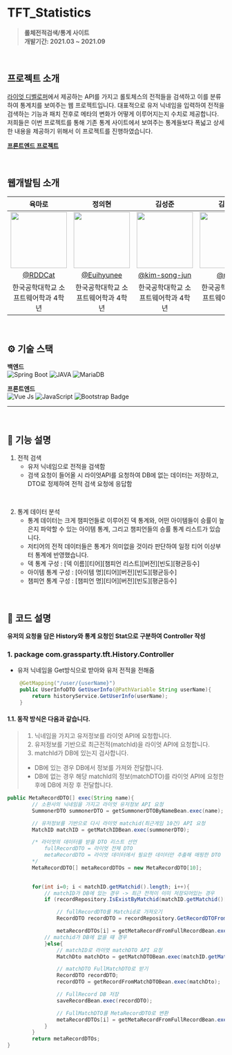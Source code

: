 # TFT_Statistics
> **롤체전적검색/통계 사이트** <br/> **개발기간: 2021.03 ~ 2021.09** <br/> 
<br/>

## 프로젝트 소개 

[라이엇 디벨로퍼](https://developer.riotgames.com/)에서 제공하는 API를 가지고 롤토체스의 전적들을 검색하고 이를 분류하여 통계치를 보여주는 웹 프로젝트입니다. 대표적으로 유저 닉네임을 입력하여 전적을 검색하는 기능과 패치 전후로 메타의 변화가 어떻게 이루어지는지 수치로 제공합니다. 저희들은 이번 프로젝트를 통해 기존 통계 사이트에서 보여주는 통계들보다 폭넓고 상세한 내용을 제공하기 위해서 이 프로젝트를 진행하였습니다.


**[프론트엔드 프로젝트](https://github.com/nulzi/MaroMaro)** 

<br/>

## 웹개발팀 소개 

|육마로|정의현|김성준|김태영|
|:---:|:---:|:---:|:---:|
|<img width="130px" src="https://avatars.githubusercontent.com/u/55569476?v=4"/>|<img width="130px" src="https://avatars.githubusercontent.com/u/98465697?v=4"/>|<img width="130px" src="https://avatars.githubusercontent.com/u/90247223?v=4"/>|<img width="130px" src="https://avatars.githubusercontent.com/u/74344132?v=4"/>|
|[@RDDCat](https://github.com/RDDcat)|[@Euihyunee](https://github.com/Euihyunee)|[@kim-song-jun](https://github.com/kim-song-jun)|[@nulzi](https://github.com/nulzi)|
|한국공학대학교 소프트웨어학과 4학년|한국공학대학교 소프트웨어학과 4학년|한국공학대학교 소프트웨어학과 4학년|한국공학대학교 소프트웨어학과 4학년|
<br/>


## ⚙️ 기술 스택

**백엔드**  
![Spring Boot](https://camo.githubusercontent.com/bc562412c99f666d8c2f62485201afe06dec01a60e4a2879a350197dcfb7acc5/68747470733a2f2f696d672e736869656c64732e696f2f62616467652f737072696e672d3644423333463f7374796c653d666f722d7468652d6261646765266c6f676f3d737072696e67266c6f676f436f6c6f723d7768697465) ![JAVA](https://camo.githubusercontent.com/a0f9c9f1295e65f8c081e5e6073840e309726163c310542f8c0acb5aa60ba5ad/68747470733a2f2f696d672e736869656c64732e696f2f62616467652f4a4156412d3030373339363f7374796c653d666f722d7468652d6261646765266c6f676f3d6a617661266c6f676f436f6c6f723d7768697465) ![MariaDB](https://camo.githubusercontent.com/876c5ee70891ede4dbc02eda4cfb28ad64f5c12bcb86c1110bbb7026e66c5a4e/68747470733a2f2f696d672e736869656c64732e696f2f62616467652f6d6172696144422d3030333534353f7374796c653d666f722d7468652d6261646765266c6f676f3d6d617269614442266c6f676f436f6c6f723d7768697465)

**프론트엔드**  
![Vue Js](https://camo.githubusercontent.com/93d5f331c22892dda02fa83b38023151c176f47cc2afc7033b55012172b2aeb1/68747470733a2f2f696d672e736869656c64732e696f2f62616467652f5675652e6a732d3446433038443f6c6f676f3d767565646f746a73266c6f676f436f6c6f723d666666267374796c653d666c6174) ![JavaScript](https://camo.githubusercontent.com/735bae248e07b7c9283e5e4e482c9992e3b4651312bdfbde23d0b13515220f1c/68747470733a2f2f696d672e736869656c64732e696f2f62616467652f4a6176615363726970742d4637444631453f6c6f676f3d6a617661736372697074266c6f676f436f6c6f723d303030267374796c653d666c6174) ![Bootstrap Badge](https://img.shields.io/badge/Bootstrap-7952B3?logo=bootstrap&logoColor=fff&style=flat-square)

---
<br/>

## 📱 기능 설명 

1. 전적 검색
    - 유저 닉네임으로 전적을 검색함
    - 검색 요청이 들어올 시 라이엇API를 요청하여 DB에 없는 데이터는 저장하고,  
    DTO로 정제하여 전적 검색 요청에 응답함 

<br/>

2. 통계 데이터 분석 
    - 통계 데이터는 크게 챔피언들로 이루어진 덱 통계와, 어떤 아이템들이 승률이 높은지 파악할 수 있는 아이템 통계, 그리고 챔피언들의 승률 통계 리스트가 있습니다. 
    - 저티어의 전적 데이터들은 통계가 의미없을 것이라 판단하여 일정 티어 이상부터 통계에 반영했습니다.
    - 덱 통계 구성 : [덱 이름][티어][챔피언 리스트][버전][빈도][평균등수]
    - 아이템 통계 구성 : [아이템 명][티어][버전][빈도][평균등수]
    - 챔피언 통계 구성 : [챔피언 명][티어][버전][빈도][평균등수]

<br/>

## 🔐 코드 설명 

**유저의 요청을 담은 History와 통계 요청인 Stat으로 구분하여 Controller 작성**
<br/>

### 1. package com.grassparty.tft.History.Controller

- 유저 닉네임을 Get방식으로 받아와 유저 전적을 전해줌

```java
    @GetMapping("/user/{userName}")
    public UserInfoDTO GetUserInfo(@PathVariable String userName){
        return historyService.GetUserInfo(userName);
    }
```  


#### 1.1. 동작 방식은 다음과 같습니다. 

> 1. 닉네임을 가지고 유저정보를 라이엇 API에 요청합니다. 
> 2. 유저정보를 기반으로 최근전적(matchId)을 라이엇 API에 요청합니다. 
> 3. matchId가 DB에 있는지 검사합니다. 
>   - DB에 있는 경우 DB에서 정보를 가져와 전달합니다. 
>   - DB에 없는 경우 해당 matchId의 정보(matchDTO)를 라이엇 API에 요청한 후에 DB에 저장 후 전달합니다.  



```java 
public MetaRecordDTO[] exec(String name){
        // 소환사의 닉네임을 가지고 라이엇 유저정보 API 요청 
        SummonerDTO summonerDTO = getSummonerDTOByNameBean.exec(name);

        // 유저정보를 기반으로 다시 라이엇 matchid(최근게임 10건) API 요청 
        MatchID matchID = getMatchIDBean.exec(summonerDTO);

        /* 라이엇의 데이터를 받을 DTO 리스트 선언 
            fullRecordDTO = 라이엇 전체 DTO
            metaRecordDTO = 라이엇 데이터에서 필요한 데이터만 추출해 매핑한 DTO
        */
        MetaRecordDTO[] metaRecordDTOs = new MetaRecordDTO[10];

        
        for(int i=0; i < matchID.getMatchid().length; i++){
            // matchID가 DB에 있는 경우 -> 최근 전적이 이미 저장되어있는 경우
            if (recordRepository.IsExistByMatchid(matchID.getMatchid()[i])){

                // fullRecordDTO를 Matchid로 가져오기
                RecordDTO recordDTO = recordRepository.GetRecordDTOFromRepository(matchID.getMatchid()[i]);

                metaRecordDTOs[i] = getMetaRecordFromFullRecordBean.exec(recordDTO, summonerDTO.getPuuid());
            // matchid가 DB에 없을 떄 경우
            }else{
                // matchID로 라이엇 matchDTO API 요청 
                MatchDto matchDto = getMatchDTOBean.exec(matchID.getMatchid()[i]);

                // matchDTO FullMatchDTO로 받기
                RecordDTO recordDTO;
                recordDTO = getRecordFromMatchDTOBean.exec(matchDto);

                // FullRecord DB 저장
                saveRecordBean.exec(recordDTO);

                // FullMatchDTO를 MetaRecordDTO로 변환
                metaRecordDTOs[i] = getMetaRecordFromFullRecordBean.exec(recordDTO, summonerDTO.getPuuid());
            }
        }
        return metaRecordDTOs;
}
```  
